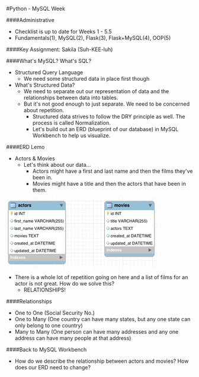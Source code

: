 #Python - MySQL Week

####Administrative
- Checklist is up to date for Weeks 1 - 5.5
- Fundamentals(1), MySQL(2), Flask(3), Flask+MySQL(4), OOP(5)

####Key Assignment: Sakila (Suh-KEE-luh)

####What's MySQL? What's SQL?
- Structured Query Language
  - We need some structured data in place first though
- What's Structured Data?
  - We need to separate out our representation of data and the relationships between data into tables.
  - But it's not good enough to just separate.  We need to be concerned about repetition.
    - Structured data strives to follow the DRY principle as well.  The process is called Normalization.
    - Let's build out an ERD (blueprint of our database) in MySQL Workbench to help us visualize.

####ERD Lemo
- Actors & Movies
  - Let's think about our data...
    - Actors might have a first and last name and then the films they've been in.
    - Movies might have a title and then the actors that have been in them.

![alt text](ActorsMoviesV1.png "ERD")

  - There is a whole lot of repetition going on here and a list of films for an actor is not great. How do we solve this?
    - RELATIONSHIPS!

####Relationships
- One to One (Social Security No.)
- One to Many (One country can have many states, but any one state can only belong to one country)
- Many to Many (One person can have many addresses and any one address can have many people at that address)

####Back to MySQL Workbench
- How do we describe the relationship between actors and movies?  How does our ERD need to change?
